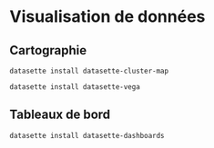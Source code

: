 # Visualisation de données

## Cartographie

`datasette install datasette-cluster-map`

`datasette install datasette-vega`

## Tableaux de bord

`datasette install datasette-dashboards`

